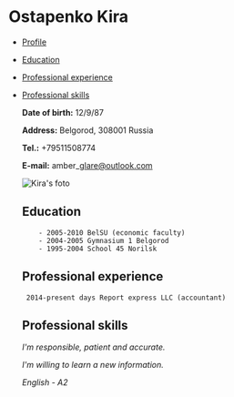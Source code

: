 # Ostapenko Kira 
  - [Profile](#info)
  - [Education](#education)
  - [Professional experience](#experience)
  - [Professional skills](#skills)
    
    __Date of birth:__ 12/9/87
    
    __Address:__ Belgorod, 308001 Russia
    
    __Tel.:__ +79511508774

    __E-mail:__ amber\_glare@outlook.com
    
    ![Kira's foto](https://sun9-79.userapi.com/impf/c848624/v848624336/1a81ae/urSDtp7qGPA.jpg?quality=96&as=32x24,48x36,72x54,108x81,160x120,240x180,360x269,480x359,540x404,640x479,720x539,1080x808,1280x958,1440x1078,2048x1533&sign=5dfb058247427f2684c1a4e29abc2181&from=bu&cs=604x452)
    ## Education ##
        
            - 2005-2010 BelSU (economic faculty)
            - 2004-2005 Gymnasium 1 Belgorod
            - 1995-2004 School 45 Norilsk
    ## Professional experience ##
         2014-present days Report express LLC (accountant)
    ## Professional skills ##
         
    _I'm responsible, patient and accurate._
    
    _I'm willing to learn a new information._
    
    _English - A2_
